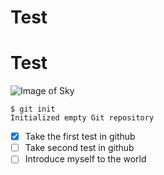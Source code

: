 # Test
# Test

![Image of Sky](https://picsum.photos/seed/picsum/200/300)

```
$ git init
Initialized empty Git repository
```

- [x] Take the first test in github
- [ ] Take second test in github
- [ ] Introduce myself to the world
